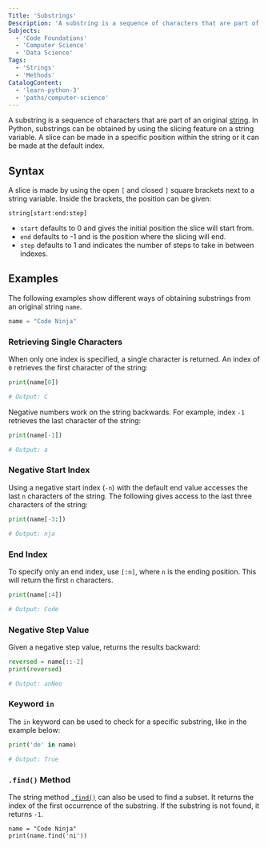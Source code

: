 ```yaml
---
Title: 'Substrings'
Description: 'A substring is a sequence of characters that are part of an original string.'
Subjects:
  - 'Code Foundations'
  - 'Computer Science'
  - 'Data Science'
Tags:
  - 'Strings'
  - 'Methods'
CatalogContent:
  - 'learn-python-3'
  - 'paths/computer-science'
---
```


A substring is a sequence of characters that are part of an original [string](https://www.codecademy.com/resources/docs/python/strings). In Python, substrings can be obtained by using the slicing feature on a string variable. A slice can be made in a specific position within the string or it can be made at the default index.

## Syntax

A slice is made by using the open `[` and closed `]` square brackets next to a string variable. Inside the brackets, the position can be given:

```psuedo
string[start:end:step]
```

- `start` defaults to 0 and gives the initial position the slice will start from.
- `end` defaults to -1 and is the position where the slicing will end.
- `step` defaults to 1 and indicates the number of steps to take in between indexes.

## Examples

The following examples show different ways of obtaining substrings from an original string `name`.

```py
name = "Code Ninja"
```

### Retrieving Single Characters

When only one index is specified, a single character is returned. An index of `0` retrieves the first character of the string:

```py
print(name[0])

# Output: C
```

Negative numbers work on the string backwards. For example, index `-1` retrieves the last character of the string:

```py
print(name[-1])

# Output: a
```

### Negative Start Index

Using a negative start index (`-n`) with the default end value accesses the last `n` characters of the string. The following gives access to the last three characters of the string:

```py
print(name[-3:])

# Output: nja
```

### End Index

To specify only an end index, use `[:n]`, where `n` is the ending position. This will return the first `n` characters.

```py
print(name[:4])

# Output: Code
```

### Negative Step Value

Given a negative step value, returns the results backward:

```py
reversed = name[::-2]
print(reversed)

# Output: anNeo
```

### Keyword `in`

The `in` keyword can be used to check for a specific substring, like in the example below:

```py
print('de' in name)

# Output: True
```

### `.find()` Method

The string method [`.find()`](https://www.codecademy.com/resources/docs/python/strings/find) can also be used to find a subset. It returns the index of the first occurrence of the substring. If the substring is not found, it returns `-1`.

```codebyte/python
name = "Code Ninja"
print(name.find('ni'))
```
